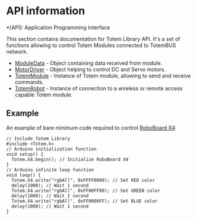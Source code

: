 # API information

*[API]: Application Programming Interface

This section contains documentation for Totem Library API. It's a set of functions allowing to control Totem Modules connected to TotemBUS network.  

- [ModuleData](/API/ModuleData) - Object containing data received from module.  
- [MotorDriver](/API/MotorDriver) - Object helping to control DC and Servo motors.  
- [TotemModule](/API/TotemModule) - Instance of Totem module, allowing to send and receive commands.  
- [TotemRobot](/API/TotemRobot) - Instance of connection to a wireless or remote access capable Totem module.  

## Example

An example of bare minimum code required to control [RoboBoard X4](/modules/04):

```arduino
// Include Totem Library
#include <Totem.h>
// Arduino initialization function
void setup() {
  Totem.X4.begin(); // Initialize RoboBoard X4
}
// Arduino infinite loop function
void loop() {
  Totem.X4.write("rgbAll", 0xFFFF0000); // Set RED color
  delay(1000); // Wait 1 second
  Totem.X4.write("rgbAll", 0xFF00FF00); // Set GREEN color
  delay(1000); // Wait 1 second
  Totem.X4.write("rgbAll", 0xFF0000FF); // Set BLUE color
  delay(1000); // Wait 1 second
}
```
